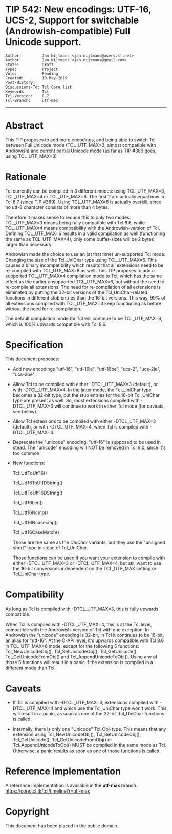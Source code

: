 # TIP 542: New encodings: UTF-16, UCS-2, Support for switchable (Androwish-compatible) Full Unicode support. 
	Author:         Jan Nijtmans <jan.nijtmans@users.sf.net>
	Author:         Jan Nijtmans <jan.nijtmans@gmail.com>
	State:          Draft
	Type:           Project
	Vote:           Pending
	Created:        10-May-2019
	Post-History:   
	Discussions-To: Tcl Core list
	Keywords:       Tcl
	Tcl-Version:    8.7
	Tcl-Branch:     utf-max
-----

# Abstract

This TIP proposes to add more encodings, and being able to switch Tcl
between Full Unicode mode (TCL\_UTF\_MAX>3, almost compatible with Androwish) and
current partial Unicode mode (as far as TIP #389 goes, using TCL\_UTF\_MAX=3) 

# Rationale

Tcl currently can be compiled in 3 different modes: using TCL\_UTF\_MAX=3, TCL\_UTF\_MAX=4
or TCL\_UTF\_MAX=6. The first 2 are actually equal now in Tcl 8.7 (since TIP #389). Using
TCL\_UTF\_MAX=6 is actually overkill, since no utf-8 character consists of more than 4 bytes.

Therefore it makes sense to reduce this to only two modes: TCL\_UTF\_MAX=3 means
being fully compatible with Tcl 8.6, while TCL\_UTF\_MAX=4 means compatibility with
the Androwish-version of Tcl. Defining TCL\_UTF\_MAX=6 results in a valid
compilation as well (functioning the same as TCL\_UTF\_MAX=4), only some buffer-sizes
will be 2 bytes larger than necessary.

Androwish made the choice to use an (at that time) un-supported Tcl mode: Changing the size
of the Tcl\_UniChar type using TCL\_UTF\_MAX=6. This causes a binary incompatibility
which results that all extensions need to be re-compiled with TCL\_UTF\_MAX=6 as well.
This TIP proposes to add a supported TCL\_UTF\_MAX=4 compilation mode to Tcl, which has
the same effect as the earlier unsupported TCL\_UTF\_MAX=6, but without the need to
re-compile all extensions. The need for re-compilation of all extensions is eliminated
by putting the 32-bit versions of the Tcl\_UniChar-related functions in different stub
entries than the 16-bit versions. This way, 99% of all extensions compiled with
TCL\_UTF\_MAX=3 keep functioning as before without the need for re-compilation.

The default compilation mode for Tcl will continue to be TCL\_UTF\_MAX=3, which is 100%
upwards compatible with Tcl 8.6.

# Specification

This document proposes:

 * Add new encodings "utf-16", "utf-16le", "utf-16be", "ucs-2", "ucs-2le", "ucs-2be".

 * Allow Tcl to be compiled with either -DTCL\_UTF\_MAX=3 (default), or with -DTCL\_UTF\_MAX=4.
   In the latter mode, the Tcl_UniChar type becomes a 32-bit type, but the stub entries for
   the 16-bit Tcl\_UniChar type are present as well. So, most extensions compiled with -DTCL\_UTF\_MAX=3
   will continue to work in either Tcl mode (for caveats, see below).

 * Allow Tcl extensions to be compiled with either -DTCL\_UTF\_MAX=3 (default), or with -DTCL\_UTF\_MAX=4,
   when Tcl is compiled with -DTCL\_UTF\_MAX=4.

 * Deprecate the "unicode" encoding. "utf-16" is supposed to be used in stead. The "unicode" encoding
   will NOT be removed in Tcl 9.0, since it's too common.

 * New functions:

     Tcl\_UtfToUtf16()
     
     Tcl\_Utf16ToUtfDString()
     
     Tcl\_UtfToUtf16DString()
     
     Tcl\_Utf16Len()
     
     Tcl\_Utf16Ncmp()
     
     Tcl\_Utf16Ncasecmp()
     
     Tcl\_Utf16CaseMatch()

     Those are the same as the _UniChar_ variants, but they use the "unsigned short" type in stead of Tcl\_UniChar.

     Those functions can be used if you want your extension to compile with either -DTCL\_UTF\_MAX=3 or -DTCL\_UTF\_MAX=4,
     but still want to use the 16-bit conversions independent on the TCL\_UTF\_MAX setting or Tcl\_UniChar type.

# Compatibility

As long as Tcl is compiled with -DTCL\_UTF\_MAX=3, this is fully upwards compatible.

When Tcl is compiled with -DTCL\_UTF\_MAX=4, this is at the Tcl level, compatible with the Androwish-version
of Tcl with one exception: In Androwish the "unicode" encoding is 32-bit, in Tcl it continues
to be 16-bit, an alias for "utf-16". At the C-API level, it's upwards compatible with Tcl 8.6 in
TCL\_UTF\_MAX=6 mode, except for the following 5 functions: Tcl\_NewUnicodeObj(), Tcl\_SetUnicodeObj(),
Tcl\_GetUnicode(), Tcl\_GetUnicodeFromObj() and Tcl\_AppendUnicodeToObj(). Using any of those 5 functions
will result in a panic if the extension is compiled in a different mode than Tcl.

# Caveats

 * If Tcl is compiled with -DTCL\_UTF\_MAX=3, extensions compiled with -DTCL\_UTF\_MAX=4 and which use the
   Tcl\_UniChar type won't work. This will result in a panic, as soon as one of the 32-bit
   Tcl\_UniChar functions is called.

 * Internally, there is only one "Unicode" Tcl\_Obj-type. This means that any extension using
   Tcl\_NewUnicodeObj(), Tcl\_SetUnicodeObj(), Tcl\_GetUnicode(), Tcl\_GetUnicodeFromObj() or
   Tcl\_AppendUnicodeToObj() MUST be compiled in the same mode as Tcl. Otherwise, a panic results
   as soon as one of those functions is called.

# Reference Implementation

A reference implementation is available in  the **utf-max** branch.
<https://core.tcl.tk/tcl/timeline?r=utf-max>

# Copyright

This document has been placed in the public domain.
